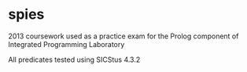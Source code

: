 # spies

2013 coursework used as a practice exam for the Prolog component of
Integrated Programming Laboratory

All predicates tested using SICStus 4.3.2
